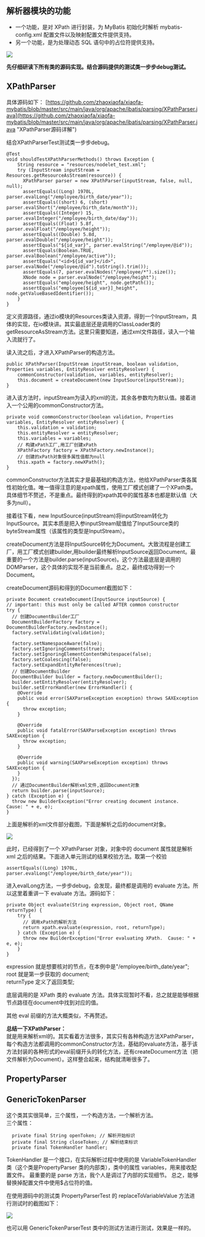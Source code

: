 ## 解析器模块的功能
- 一个功能，是对 XPath 进行封装，为 MyBatis 初始化时解析 mybatis-config.xml 配置文件以及映射配置文件提供支持。  
- 另一个功能，是为处理动态 SQL 语句中的占位符提供支持。

![](https://raw.githubusercontent.com/zhaoxiaofa/xiaofa-java-learn/master/pictures/mybatis/%E8%A7%A3%E6%9E%90%E5%99%A8%E8%B7%AF%E5%BE%84%E6%88%AA%E5%9B%BE.png)


**先仔细研读下所有类的源码实现。结合源码提供的测试类一步步debug测试。**

## XPathParser ##

具体源码如下：
[https://github.com/zhaoxiaofa/xiaofa-mybatis/blob/master/src/main/java/org/apache/ibatis/parsing/XPathParser.java](https://github.com/zhaoxiaofa/xiaofa-mybatis/blob/master/src/main/java/org/apache/ibatis/parsing/XPathParser.java "XPathParser源码详解")

结合XPathParserTest测试类一步步debug。  

    @Test
    void shouldTestXPathParserMethods() throws Exception {
	    String resource = "resources/nodelet_test.xml";
	    try (InputStream inputStream = Resources.getResourceAsStream(resource)) {
	      XPathParser parser = new XPathParser(inputStream, false, null, null);
	      assertEquals((Long) 1970L, parser.evalLong("/employee/birth_date/year"));
	      assertEquals((short) 6, (short) parser.evalShort("/employee/birth_date/month"));
	      assertEquals((Integer) 15, parser.evalInteger("/employee/birth_date/day"));
	      assertEquals((Float) 5.8f, parser.evalFloat("/employee/height"));
	      assertEquals((Double) 5.8d, parser.evalDouble("/employee/height"));
	      assertEquals("${id_var}", parser.evalString("/employee/@id"));
	      assertEquals(Boolean.TRUE, parser.evalBoolean("/employee/active"));
	      assertEquals("<id>${id_var}</id>", parser.evalNode("/employee/@id").toString().trim());
	      assertEquals(7, parser.evalNodes("/employee/*").size());
	      XNode node = parser.evalNode("/employee/height");
	      assertEquals("employee/height", node.getPath());
	      assertEquals("employee[${id_var}]_height", node.getValueBasedIdentifier());
	    }
  	}



定义资源路径，通过io模块的Resources类读入资源，得到一个InputStream，具体的实现，在io模块讲。其实最底层还是调用的ClassLoader类的getResourceAsStream方法。这里只需要知道，通过xml文件路径，读入一个输入流就行了。  

读入流之后，才进入XPathParser的构造方法。

    public XPathParser(InputStream inputStream, boolean validation, Properties variables, EntityResolver entityResolver) {
	    commonConstructor(validation, variables, entityResolver);
	    this.document = createDocument(new InputSource(inputStream));
    }

进入该方法时，inputStream为读入的xml的流，其余各参数均为默认值。接着进入一个公用的commonConstructor方法。

    private void commonConstructor(boolean validation, Properties variables, EntityResolver entityResolver) {
	    this.validation = validation;
	    this.entityResolver = entityResolver;
	    this.variables = variables;
	    // 构建xPath工厂,用工厂创建xPath
	    XPathFactory factory = XPathFactory.newInstance();
	    // 创建的xPath对象很多属性值都为null
	    this.xpath = factory.newXPath();
    }

commonConstructor方法其实才是最基础的构造方法，他给XPathParser类各属性初始化值。唯一值得注意的是xpath属性，使用工厂模式创建了一个XPath类。具体细节不赘述，不是重点。最终得到的xpath其中的属性基本也都是默认值（大多为null）。  

接着往下看，new InputSource(inputStream)将inputStream转化为InputSource。其实本质是把入参inputStream赋值给了InputSource类的byteStream属性（该属性的类型是InputStream）。  

createDocument方法是将InputSource转化为Document。大致流程是创建工厂，用工厂模式创建builder,用builder最终解析InputSource返回Document。最重要的一个方法是builder.parse(inputSource)。这个方法最底层是调用的DOMParser，这个具体的实现不是当前重点。总之，最终成功得到一个Document。  

createDocument源码和得到的Document截图如下：

    private Document createDocument(InputSource inputSource) {
    // important: this must only be called AFTER common constructor
    try {
      // 创建DocumentBuilder工厂
      DocumentBuilderFactory factory = DocumentBuilderFactory.newInstance();
      factory.setValidating(validation);

      factory.setNamespaceAware(false);
      factory.setIgnoringComments(true);
      factory.setIgnoringElementContentWhitespace(false);
      factory.setCoalescing(false);
      factory.setExpandEntityReferences(true);
      // 创建DocumentBuilder
      DocumentBuilder builder = factory.newDocumentBuilder();
      builder.setEntityResolver(entityResolver);
      builder.setErrorHandler(new ErrorHandler() {
        @Override
        public void error(SAXParseException exception) throws SAXException {
          throw exception;
        }

        @Override
        public void fatalError(SAXParseException exception) throws SAXException {
          throw exception;
        }

        @Override
        public void warning(SAXParseException exception) throws SAXException {
        }
      });
      // 通过DocumentBuilder解析xml文件,返回Document对象
      return builder.parse(inputSource);
    } catch (Exception e) {
      throw new BuilderException("Error creating document instance.  Cause: " + e, e);
    }

上面是解析的xml文件部分截图，下面是解析之后的document对象。

![](https://raw.githubusercontent.com/zhaoxiaofa/xiaofa-java-learn/master/pictures/mybatis/xpathParser.png)

此时，已经得到了一个 XPathParser 对象，对象中的 document 属性就是解析 xml 之后的结果。下面进入单元测试的结果校验方法。取第一个校验

    assertEquals((Long) 1970L, parser.evalLong("/employee/birth_date/year"));

进入evalLong方法，一步步debug，会发现，最终都是调用的 evaluate 方法。所以这里着重讲一下 evaluate 方法。源码如下：  

	private Object evaluate(String expression, Object root, QName returnType) {
	    try {
	      // 调用xPath的解析方法
	      return xpath.evaluate(expression, root, returnType);
	    } catch (Exception e) {
	      throw new BuilderException("Error evaluating XPath.  Cause: " + e, e);
	    }
    }

expression 就是想要核对的节点，在本例中是"/employee/birth_date/year";  
root 就是第一步获取的 document;  
returnType 定义了返回类型;  

底层调用的是 XPath 类的 evaluate 方法。具体实现暂时不看，总之就是能够根据节点路径在document中找到对应的值。  

其他 eval 前缀的方法大概类似，不再赘述。  


**总结一下XPathParser：**   
就是用来解析xml的。其实看着方法很多，其实只有各种构造方法XPathParser，每个构造方法都调用的commonConstructor方法，基础的evaluate方法，基于该方法封装的各种形式的eval前缀开头的转化方法，还有createDocument方法（把文件解析为Document）。这样整合起来，结构就清晰很多了。


## PropertyParser ##





## GenericTokenParser ##
这个类其实很简单，三个属性，一个构造方法，一个解析方法。  
三个属性：  

      private final String openToken; // 解析开始标识
	  private final String closeToken; // 解析结束标识
	  private final TokenHandler handler; 

TokenHandler 是一个接口，在实际解析过程中使用的是 VariableTokenHandler 类（这个类是PropertyParser 类的内部类），类中的属性 variables，用来接收配置文件。 最重要的是 parse 方法，我个人是调过了内部的实现细节。 总之，能够替换掉配置文件中使用$占位符的值。

在使用源码中的测试类 PropertyParserTest 的 replaceToVariableValue 方法进行测试时的截图如下：

![](https://raw.githubusercontent.com/zhaoxiaofa/xiaofa-java-learn/master/pictures/mybatis/GenericTokenParser.parse.png)

也可以用 GenericTokenParserTest 类中的测试方法进行测试，效果是一样的。  


